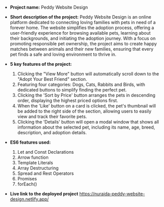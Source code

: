 
- **Project name:** 
    Peddy Website Design

- **Short description of the project:**
    Peddy Website Design is an online platform dedicated to connecting loving families with pets in need of a forever home. The website simplifies the adoption process, offering a user-friendly experience for browsing available pets, learning about their backgrounds, and initiating the adoption journey. With a focus on promoting responsible pet ownership, the project aims to create happy matches between animals and their new families, ensuring that every pet finds a safe and loving environment to thrive in.

- **5 key features of the project:**
    1. Clicking the "View More" button will automatically scroll down to the "Adopt Your Best Friend" section.
    2. Featuring four categories: Dogs, Cats, Rabbits and Birds, with dedicated buttons to simplify finding the perfect pet.
    3. Clicking the 'Sort by Price' button arranges the pets in descending order, displaying the highest priced options first.
    4. When the 'Like' button on a card is clicked, the pet's thumbnail will be added to the right side of the section, allowing users to easily view and track their favorite pets.
    5. Clicking the 'Details' button will open a modal window that shows all information about the selected pet, including its name, age, breed, description, and adoption details.

- **ES6 features used:**
    1. Let and Const Declarations
    2. Arrow function
    3. Template Literals
    4. Array Destructuring
    5. Spread and Rest Operators
    6. Promises
    7. forEach()

- **Live link to the deployed project**
https://nuraida-peddy-website-design.netlify.app/



